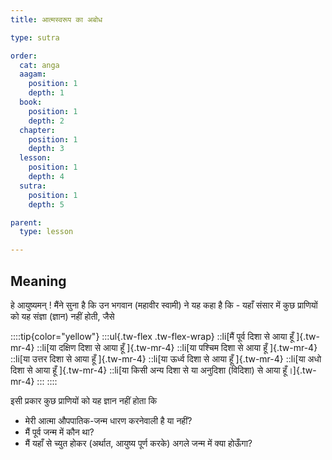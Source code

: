 ```yaml
---
title: आत्मस्वरूप का अबोध

type: sutra

order:
  cat: anga
  aagam: 
    position: 1
    depth: 1
  book: 
    position: 1
    depth: 2
  chapter: 
    position: 1
    depth: 3
  lesson: 
    position: 1
    depth: 4
  sutra: 
    position: 1
    depth: 5

parent:
  type: lesson

---
```


## Meaning
हे आयुष्यमन् ! मैंने सुना है कि उन भगवान (महावीर स्वामी) ने यह कहा है कि - यहाँ संसार में कुछ प्राणियों को यह संज्ञा (ज्ञान) नहीं होती, जैसे

::::tip{color="yellow"}
:::ul{.tw-flex .tw-flex-wrap}
::li[मैं पूर्व दिशा से आया हूँ ]{.tw-mr-4}
::li[या दक्षिण दिशा से आया हूँ ]{.tw-mr-4}
::li[या पश्चिम दिशा से आया हूँ ]{.tw-mr-4}
::li[या उत्तर दिशा से आया हूँ ]{.tw-mr-4}
::li[या ऊर्ध्व दिशा से आया हूँ ]{.tw-mr-4}
::li[या अधो दिशा से आया हूँ ]{.tw-mr-4}
::li[या किसी अन्य दिशा से या अनुदिशा (विदिशा) से आया हूँ।]{.tw-mr-4}
:::
::::

इसी प्रकार कुछ प्राणियों को यह ज्ञान नहीं होता कि 
- मेरी आत्मा औपपातिक-जन्म धारण करनेवाली है या नहीं? 
- मैं पूर्व जन्म में कौन था? 
- मैं यहाँ से च्युत होकर (अर्थात, आयुष्य पूर्ण करके) अगले जन्म में क्या होऊँगा? 

<!-- हे आयुष्यमान, मैंने सुना है कि भगवान महावीर स्वामी ने इस प्रकार कहा है कि - इस संसार में कितने ही प्राणियों को यह ज्ञान नहीं होता हैं कि - मैं पूर्व दिशा से आया हूँ या दक्षिण दिशा से आया हूँ या पश्चिम दिशा से आया हूँ या उत्तर दिशा से आया हूँ या ऊर्ध्व दिशा से आया हूँ या अधो दिशा से आया हूँ या कोई अन्य दिशा से या विदिशा से आया हूँ।

किसी प्राणी को यह ज्ञान भी नहीं होता है कि - मेरी आत्मा औपपातिक-जन्म धारण करनेवाली है या नहीं, मैं कहाँ से च्यवन करके यहाँ पर आया हूँ, और यह आयुष्य पूर्ण करके परलोक में कहा जाऊँगा।  -->